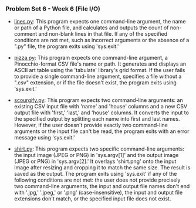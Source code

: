 ### Problem Set 6 - Week 6 (File I/O)

- [lines.py](./lines.py):  This program expects one command-line argument, the name or path of a Python file, and calculates and outputs the count of non-comment and non-blank lines in that file. If any of the specified conditions are not met, such as incorrect arguments or the absence of a ".py" file, the program exits using 'sys.exit.'
  
- [pizza.py](./pizza.py):  This program expects one command-line argument, a Pinocchio-format CSV file's name or path. It generates and displays an ASCII art table using the 'tabulate' library's grid format. If the user fails to provide a single command-line argument, specifies a file without a ".csv" extension, or if the file doesn't exist, the program exits using 'sys.exit.'
  
- [scourgify.py](./scourgify.py):  This program expects two command-line arguments: an existing CSV input file with 'name' and 'house' columns and a new CSV output file with 'first,' 'last,' and 'house' columns. It converts the input to the specified output by splitting each name into first and last names. However, if the user doesn't provide exactly two command-line arguments or the input file can't be read, the program exits with an error message using 'sys.exit.'
  
- [shirt.py](./shirt.py):  This program expects two specific command-line arguments: the input image (JPEG or PNG) in 'sys.argv[1]' and the output image (JPEG or PNG) in 'sys.argv[2].' It overlays 'shirt.png' onto the input image after resizing and cropping it to match the same size. The result is saved as the output. The program exits using 'sys.exit' if any of the following conditions are not met: the user does not provide precisely two command-line arguments, the input and output file names don't end with '.jpg,' '.jpeg,' or '.png' (case-insensitive), the input and output file extensions don't match, or the specified input file does not exist.
  
